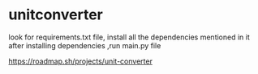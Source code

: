 # unitconverter
look for requirements.txt file, install all the dependencies mentioned in it
after installing dependencies ,run main.py file

https://roadmap.sh/projects/unit-converter
